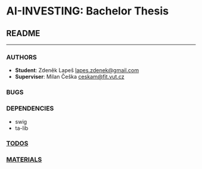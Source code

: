 # AI-INVESTING: Bachelor Thesis

## README

---

### AUTHORS

- **Student**: Zdeněk Lapeš <lapes.zdenek@gmail.com>
- **Superviser**: Milan Češka <ceskam@fit.vut.cz>

### BUGS

### DEPENDENCIES

- swig
- ta-lib

### [TODOS](./TODOS.md)

### [MATERIALS](./MATERIALS.md)
